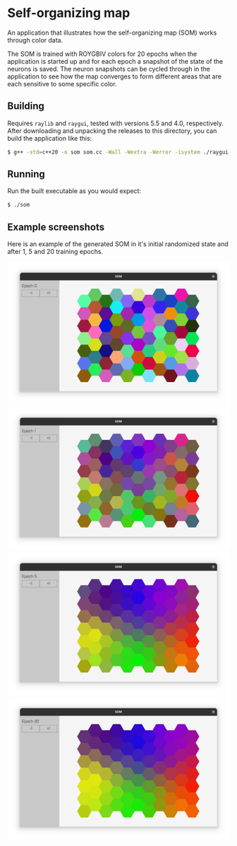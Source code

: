 # Self-organizing map

An application that illustrates how the self-organizing map (SOM) works through color data.

The SOM is trained with ROYGBIV colors for 20 epochs when the application is started up and for each epoch a snapshot of the state of the neurons is saved. The neuron snapshots can be cycled through in the application to see how the map converges to form different areas that are each sensitive to some specific color.

## Building

Requires `raylib` and `raygui`, tested with versions 5.5 and 4.0, respectively. After downloading and unpacking the releases to this directory, you can build the application like this:

```bash
$ g++ -std=c++20 -o som som.cc -Wall -Wextra -Werror -isystem ./raygui-4.0/src -isystem ./raylib-5.5_linux_amd64/include -L ./raylib-5.5_linux_amd64/lib -l:libraylib.a
```

## Running

Run the built executable as you would expect:

```bash
$ ./som
```

## Example screenshots

Here is an example of the generated SOM in it's initial randomized state and after 1, 5 and 20 training epochs.

![Epoch 0](screenshots/som-epoch0.png)
![Epoch 1](screenshots/som-epoch1.png)
![Epoch 5](screenshots/som-epoch5.png)
![Epoch 20](screenshots/som-epoch20.png)

